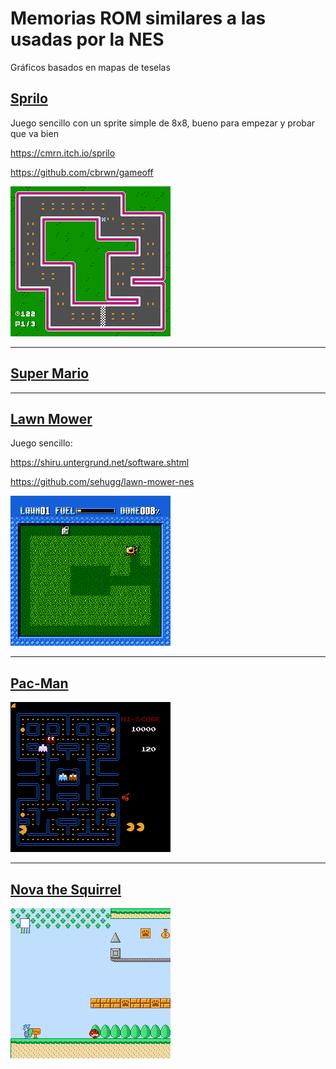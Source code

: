 # Memorias ROM similares a las usadas por la NES

Gráficos basados en mapas de teselas

## [Sprilo](sprilo/readme.md)

Juego sencillo con un sprite simple de 8x8, bueno para empezar y probar que va bien

https://cmrn.itch.io/sprilo

https://github.com/cbrwn/gameoff

![Pantalla que se quiere mostrar](sprilo/sprilo_screen_00.png)

---

## [Super Mario](smario/reame.md)

---

## [Lawn Mower](lawnmower/readme.md)

Juego sencillo:

https://shiru.untergrund.net/software.shtml

https://github.com/sehugg/lawn-mower-nes

![Pantalla Lawn Mower](lawnmower/lawnmower_screenshot.png)

---

## [Pac-Man](pacman/readme.md)

![Pantalla Pac-Man](pacman/pacman_screenshot.png)

---

## [Nova the Squirrel](nova/readme.md)

![Pantalla Nova](nova/nova_screenshot.png)